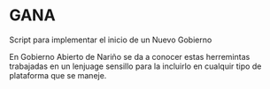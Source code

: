 # GANA
Script para implementar el inicio de un Nuevo Gobierno

En Gobierno Abierto de Nariño se da a conocer estas herremintas trabajadas en un lenjuage sensillo para la incluirlo en cualquir tipo de plataforma que se maneje.


